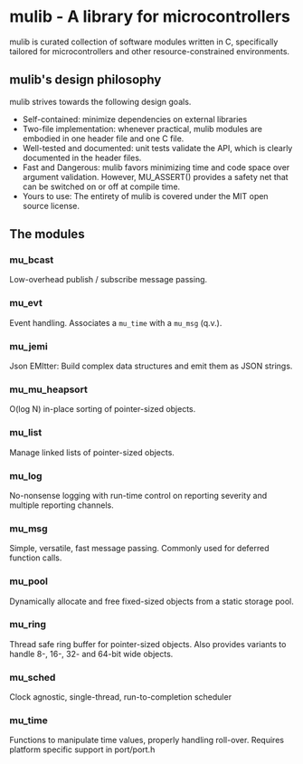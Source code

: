 # mulib - A library for microcontrollers
mulib is curated collection of software modules written in C, specifically
tailored for microcontrollers and other resource-constrained environments.

## mulib's design philosophy

mulib strives towards the following design goals.

* Self-contained: minimize dependencies on external libraries
* Two-file implementation: whenever practical, mulib modules are embodied in one
  header file and one C file.
* Well-tested and documented: unit tests validate the API, which is clearly
  documented in the header files.
* Fast and Dangerous: mulib favors minimizing time and code space over argument
  validation.  However, MU_ASSERT() provides a safety net that can be switched
  on or off at compile time.
* Yours to use: The entirety of mulib is covered under the MIT open source
  license.

## The modules

### mu_bcast

Low-overhead publish / subscribe message passing.

### mu_evt

Event handling.  Associates a `mu_time` with a `mu_msg` (q.v.).

### mu_jemi

Json EMItter: Build complex data structures and emit them as JSON strings.

### mu_mu_heapsort

O(log N) in-place sorting of pointer-sized objects.

### mu_list

Manage linked lists of pointer-sized objects.

### mu_log

No-nonsense logging with run-time control on reporting severity and multiple
reporting channels.

### mu_msg

Simple, versatile, fast message passing.  Commonly used for deferred function
calls.

### mu_pool

Dynamically allocate and free fixed-sized objects from a static storage pool.

### mu_ring

Thread safe ring buffer for pointer-sized objects.  Also provides variants to
handle 8-, 16-, 32- and 64-bit wide objects.

### mu_sched

Clock agnostic, single-thread, run-to-completion scheduler

### mu_time

Functions to manipulate time values, properly handling roll-over.  Requires
platform specific support in port/port.h
